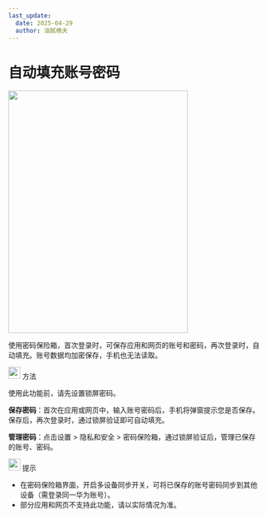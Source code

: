 ```yaml
---
last_update:
  date: 2025-04-29
  author: 油腻樵夫
---
```


# 自动填充账号密码

<img src="https://tips-p01-drcn.dbankcdn.cn/MODEL/EMUI/C00B030/resource/card/202406260lXnqu/zh-cn/image/figure/10044531_f002_Keychain.png" width="360" height="486"/>

使用密码保险箱，首次登录时，可保存应用和网页的账号和密码，再次登录时，自动填充。账号数据均加密保存，手机也无法读取。

<img src="https://tips-p01-drcn.dbankcdn.cn/MODEL/EMUI/C00B030/resource/card/202503041becsx/zh-cn/image/common/buttons/fig_method.png" width="24" height="24"/> 方法

使用此功能前，请先设置锁屏密码。

**保存密码**：首次在应用或网页中，输入账号密码后，手机将弹窗提示您是否保存。保存后，再次登录时，通过锁屏验证即可自动填充。

**管理密码**：点击设置 > 隐私和安全 > 密码保险箱，通过锁屏验证后，管理已保存的账号、密码。

<img src="https://tips-p01-drcn.dbankcdn.cn/MODEL/EMUI/C00B030/resource/card/202508300vZjQz/zh-cn/image/common/buttons/fig_tips.png" width="24" height="24"/> 提示

+   在密码保险箱界面，开启多设备同步开关，可将已保存的账号密码同步到其他设备（需登录同一华为账号）。
+   部分应用和网页不支持此功能，请以实际情况为准。


